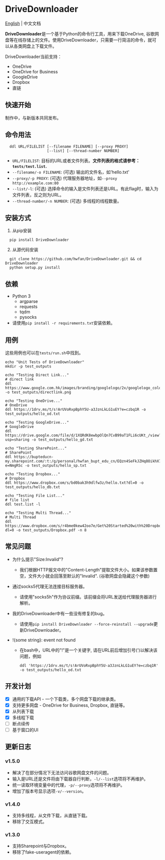 # DriveDownloader

[English](README.md) | 中文文档

**DriveDownloader**是一个基于Python的命令行工具，用来下载OneDrive, 谷歌网盘等在线存储上的文件。使用DriveDownloader，只需要一行简洁的命令，就可以从各类网盘上下载文件。

DriveDownloader当前支持：
  - OneDrive
  - OneDrive for Business
  - GoogleDrive
  - Dropbox
  - 直链

## 快速开始
  
  制作中，与新版本共同发布。

## 命令用法

  ```
    ddl URL/FILELIST [--filename FILENAME] [--proxy PROXY] 
                     [--list] [--thread-number NUMBER]
  ```

  - `URL/FILELIST`: 目标的URL或者文件列表。**文件列表的格式请参考：`tests/test.list`.**
  - `--filename/-o FILENAME`: (可选) 输出的文件名，如'hello.txt'
  - `--proxy/-p PROXY`: (可选) 代理服务器地址，如`--proxy http://example.com:80`
  - `--list/-l`: (可选) 选择命令的输入是文件列表还是URL。有此flag时，输入为文件列表，反之则为URL。
  - `--thread-number/-n NUMBER`: (可选) 多线程的线程数量。
 
## 安装方式

  1. 从pip安装
  ```
    pip install DriveDownloader
  ```

  2. 从源代码安装
  ```
    git clone https://github.com/hwfan/DriveDownloader.git && cd DriveDownloader
    python setup.py install
  ```

## 依赖

  - Python 3
    - argparse
    - requests
    - tqdm
    - pysocks
  - 请使用`pip install -r requirements.txt`安装依赖。
 
## 用例

  这些用例也可以在`tests/run.sh`中找到。

  ```
  echo "Unit Tests of DriveDownloader"
  mkdir -p test_outputs

  echo "Testing Direct Link..."
  # direct link
  ddl https://www.google.com.hk/images/branding/googlelogo/2x/googlelogo_color_272x92dp.png -o test_outputs/directlink.png

  echo "Testing OneDrive..."
  # OneDrive
  ddl https://1drv.ms/t/s!ArUVoRxpBphY5U-a3JznLkLG1uEY?e=czbq1R -o test_outputs/hello_od.txt

  echo "Testing GoogleDrive..."
  # GoogleDrive
  ddl https://drive.google.com/file/d/1XQRdK8ewbpOlQn7CvB99aT1FLi6cUKt_/view?usp=sharing -o test_outputs/hello_gd.txt

  echo "Testing SharePoint..."
  # SharePoint
  ddl https://bupteducn-my.sharepoint.com/:t:/g/personal/hwfan_bupt_edu_cn/EQzn4SeFkJZHq8OikhX7X3QB97PSiNvJpPVtllBQln8EQw?e=NmgRSc -o test_outputs/hello_sp.txt

  echo "Testing Dropbox..."
  # Dropbox
  ddl https://www.dropbox.com/s/bd0bak3h9dlfw3z/hello.txt?dl=0 -o test_outputs/hello_db.txt

  echo "Testing File List..."
  # file list
  ddl test.list -l

  echo "Testing Multi Thread..."
  # Multi Thread
  ddl https://www.dropbox.com/s/r4bme0kew42oo7e/Get%20Started%20with%20Dropbox.pdf?dl=0 -o test_outputs/Dropbox.pdf -n 8
  ```

## 常见问题

- 为什么提示"Size:Invalid"?

  - 我们根据HTTP报文中的"Content-Length"提取文件大小。如果该参数置空，文件大小就会回落至默认的"Invalid". (谷歌网盘会隐藏这个参数)

- 通过socks5代理无法连接目标服务器。

  - 请使用"socks5h"作为协议前缀。该前缀会将URL发送给代理服务器进行解析。

- 我的DriveDownloader中有一些没有修复的bug。

  - 请使用`pip install DriveDownloader --force-reinstall --upgrade`更新DriveDownloader。

- !{some string}: event not found

  - 在bash中，URL中的"!"是一个关键字, 请在URL前后增加引号(')以解决该问题，例如
  
    ```
    ddl 'https://1drv.ms/t/s!ArUVoRxpBphY5U-a3JznLkLG1uEY?e=czbq1R' -o test_outputs/hello_od.txt
    ```

## 开发计划

 - [x] 通用的下载API - 一个下载类，多个网盘下载的继承类。
 - [x] 支持更多网盘 - OneDrive for Business, Dropbox, 直链等。
 - [x] 从列表下载
 - [x] 多线程下载
 - [ ] 断点续传
 - [ ] 基于窗口的UI

## 更新日志

### v1.5.0

- 解决了在部分情况下无法访问谷歌网盘文件的问题。
- 输入是URL还是文件将由下载器自行判断，`-l/--list`选项将不再维护。
- 统一读取环境变量中的代理，`-p/--proxy`选项将不再维护。
- 增加了版本号显示选项`-v/--version`。

### v1.4.0

- 支持多线程，从文件下载，从直链下载。
- 移除了交互模式。

### v1.3.0

- 支持Sharepoint与Dropbox。
- 移除了fake-useragent的依赖。